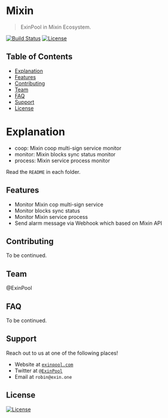 # Mixin

> ExinPool in Mixin Ecosystem.

[![Build Status](http://img.shields.io/travis/badges/badgerbadgerbadger.svg?style=flat-square)](https://travis-ci.org/badges/badgerbadgerbadger) [![License](http://img.shields.io/:license-mit-blue.svg?style=flat-square)](http://badges.mit-license.org)

## Table of Contents

- [Explanation](#explanation)
- [Features](#features)
- [Contributing](#contributing)
- [Team](#team)
- [FAQ](#faq)
- [Support](#support)
- [License](#license)

# Explanation

* coop: Mixin coop multi-sign service monitor
* monitor: Mixin blocks sync status monitor
* process: Mixin service process monitor

Read the `README` in each folder.

## Features

- Monitor Mixin cop multi-sign service
- Monitor blocks sync status
- Monitor Mixin service process
- Send alarm message via Webhook which based on Mixin API

## Contributing

To be continued.

## Team

@ExinPool

## FAQ

To be continued.

## Support

Reach out to us at one of the following places!

- Website at <a href="https://exinpool.com" target="_blank">`exinpool.com`</a>
- Twitter at <a href="http://twitter.com/ExinPool" target="_blank">`@ExinPool`</a>
- Email at `robin@exin.one`

## License

[![License](http://img.shields.io/:license-mit-blue.svg?style=flat-square)](http://badges.mit-license.org)